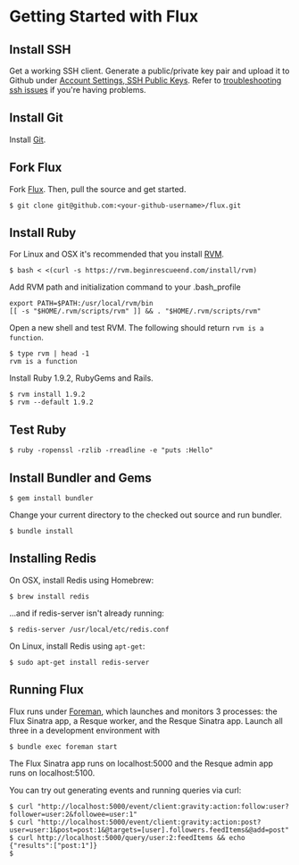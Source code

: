 Getting Started with Flux
=========================

Install SSH
-----------

Get a working SSH client. Generate a public/private key pair and upload it to
Github under [Account Settings, SSH Public Keys](https://github.com/account).
Refer to [troubleshooting ssh issues](http://help.github.com/troubleshooting-ssh/)
if you're having problems.

Install Git
-----------

Install [Git](http://git-scm.com/download).

Fork Flux
------------

Fork [Flux](https://github.com/artsy/flux "Flux"). Then, pull the source and get started.

    $ git clone git@github.com:<your-github-username>/flux.git

Install Ruby
------------

For Linux and OSX it's recommended that you install [RVM](http://rvm.beginrescueend.com/).

    $ bash < <(curl -s https://rvm.beginrescueend.com/install/rvm)

Add RVM path and initialization command to your .bash_profile

    export PATH=$PATH:/usr/local/rvm/bin
    [[ -s "$HOME/.rvm/scripts/rvm" ]] && . "$HOME/.rvm/scripts/rvm"

Open a new shell and test RVM. The following should return `rvm is a function`.

    $ type rvm | head -1
    rvm is a function

Install Ruby 1.9.2, RubyGems and Rails.

    $ rvm install 1.9.2
    $ rvm --default 1.9.2

Test Ruby
---------

    $ ruby -ropenssl -rzlib -rreadline -e "puts :Hello"

Install Bundler and Gems
------------------------

    $ gem install bundler

Change your current directory to the checked out source and run bundler.

    $ bundle install

Installing Redis
----------------

On OSX, install Redis using Homebrew:

    $ brew install redis

...and if redis-server isn't already running:

    $ redis-server /usr/local/etc/redis.conf

On Linux, install Redis using `apt-get`:

    $ sudo apt-get install redis-server

Running Flux
------------

Flux runs under [Foreman](http://ddollar.github.com/foreman/), which
launches and monitors 3 processes: the Flux Sinatra app, a Resque
worker, and the Resque Sinatra app. Launch all three in a development
environment with

    $ bundle exec foreman start

The Flux Sinatra app runs on localhost:5000 and the Resque admin app
runs on localhost:5100.

You can try out generating events and running queries via curl:

    $ curl "http://localhost:5000/event/client:gravity:action:follow:user?follower=user:2&followee=user:1"
    $ curl "http://localhost:5000/event/client:gravity:action:post?user=user:1&post=post:1&@targets=[user].followers.feedItems&@add=post"
    $ curl http://localhost:5000/query/user:2:feedItems && echo
    {"results":["post:1"]}
    $